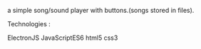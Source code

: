 a simple song/sound player with buttons.(songs stored in files).

Technologies :
 

ElectronJS
JavaScriptES6
html5
css3